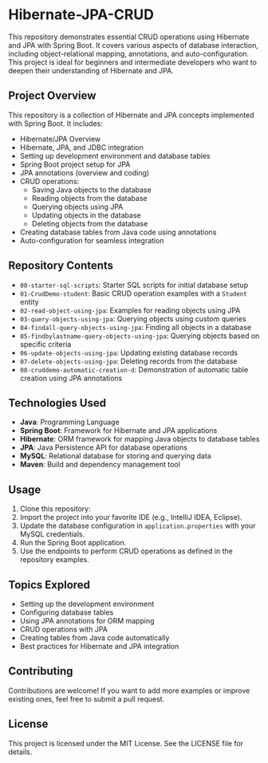 # **Hibernate-JPA-CRUD**

This repository demonstrates essential CRUD operations using Hibernate and JPA with Spring Boot. It covers various aspects of database interaction, including object-relational mapping, annotations, and auto-configuration. This project is ideal for beginners and intermediate developers who want to deepen their understanding of Hibernate and JPA.

## Project Overview

This repository is a collection of Hibernate and JPA concepts implemented with Spring Boot. It includes:  
- Hibernate/JPA Overview  
- Hibernate, JPA, and JDBC integration  
- Setting up development environment and database tables  
- Spring Boot project setup for JPA  
- JPA annotations (overview and coding)  
- CRUD operations:  
  - Saving Java objects to the database  
  - Reading objects from the database  
  - Querying objects using JPA  
  - Updating objects in the database  
  - Deleting objects from the database  
- Creating database tables from Java code using annotations  
- Auto-configuration for seamless integration  

## Repository Contents

- `00-starter-sql-scripts`: Starter SQL scripts for initial database setup  
- `01-CrudDemo-student`: Basic CRUD operation examples with a `Student` entity  
- `02-read-object-using-jpa`: Examples for reading objects using JPA  
- `03-query-objects-using-jpa`: Querying objects using custom queries  
- `04-findall-query-objects-using-jpa`: Finding all objects in a database  
- `05-findbylastname-query-objects-using-jpa`: Querying objects based on specific criteria  
- `06-update-objects-using-jpa`: Updating existing database records  
- `07-delete-objects-using-jpa`: Deleting records from the database  
- `08-cruddemo-automatic-creation-d`: Demonstration of automatic table creation using JPA annotations  

## Technologies Used

- **Java**: Programming Language  
- **Spring Boot**: Framework for Hibernate and JPA applications  
- **Hibernate**: ORM framework for mapping Java objects to database tables  
- **JPA**: Java Persistence API for database operations  
- **MySQL**: Relational database for storing and querying data  
- **Maven**: Build and dependency management tool  

## Usage

1. Clone this repository:  
2. Import the project into your favorite IDE (e.g., IntelliJ IDEA, Eclipse).  
3. Update the database configuration in `application.properties` with your MySQL credentials.  
4. Run the Spring Boot application.  
5. Use the endpoints to perform CRUD operations as defined in the repository examples.  

## Topics Explored

- Setting up the development environment  
- Configuring database tables  
- Using JPA annotations for ORM mapping  
- CRUD operations with JPA  
- Creating tables from Java code automatically  
- Best practices for Hibernate and JPA integration  

## Contributing

Contributions are welcome! If you want to add more examples or improve existing ones, feel free to submit a pull request.  

## License

This project is licensed under the MIT License. See the LICENSE file for details.
